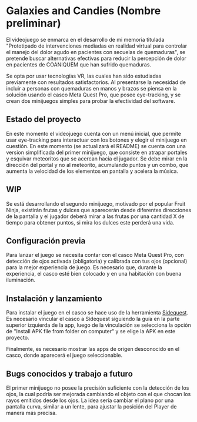 # Galaxies and Candies (Nombre preliminar)

El videojuego se enmarca en el desarrollo de mi memoria titulada "Prototipado de intervenciones mediadas en realidad virtual para controlar el manejo del dolor agudo en pacientes con secuelas de quemaduras", se pretende buscar alternativas efectivas para reducir la percepción de dolor en pacientes de COANIQUEM que han sufrido quemaduras.

Se opta por usar tecnologías VR, las cuales han sido estudiadas previamente con resultados satisfactorios. Al presentarse la necesidad de incluir a personas con quemaduras en manos y brazos se piensa en la solución usando el casco Meta Quest Pro, que posee eye-tracking, y se crean dos minijuegos simples para probar la efectividad del software.

## Estado del proyecto

En este momento el videojuego cuenta con un menú inicial, que permite usar eye-tracking para interactuar con los botones y elegir el minijuego en cuestión. En este momento (se actualizará el README) se cuenta con una version simplificada del primer minijuego, que consiste en atrapar portales y esquivar meteoritos que se acercan hacia el jugador.
Se debe mirar en la dirección del portal y no al meteorito, acumulando puntos y un combo, que aumenta la velocidad de los elementos en pantalla y acelera la música.

## WIP

Se está desarrollando el segundo minijuego, motivado por el popular Fruit Ninja, existirán frutas y dulces que aparecerán desde diferentes direcciones de la pantalla y el jugador deberá mirar a las frutas por una cantidad X de tiempo para obtener puntos, si mira los dulces este perderá una vida.

## Configuración previa

Para lanzar el juego se necesita contar con el casco Meta Quest Pro, con detección de ojos activada (obligatoria) y calibrada con tus ojos (opcional) para la mejor experiencia de juego. Es necesario que, durante la experiencia, el casco esté bien colocado y en una habitación con buena iluminación.

## Instalación y lanzamiento

Para instalar el juego en el casco se hace uso de la herramienta [Sidequest](https://sidequestvr.com/setup-howto). Es necesario vincular el casco a Sidequest siguiendo la guía en la parte superior izquierda de la app, luego de la vinculación se selecciona la opción de "Install APK file from folder on computer" y se elige la APK en este proyecto.

Finalmente, es necesario mostrar las apps de origen desconocido en el casco, donde aparecerá el juego seleccionable.

## Bugs conocidos y trabajo a futuro

El primer minijuego no posee la precisión suficiente con la detección de los ojos, la cual podría ser mejorada cambiando el objeto con el que chocan los rayos emitidos desde los ojos. La idea sería cambiar el plano por una pantalla curva, similar a un lente, para ajustar la posición del Player de manera más precisa. 
